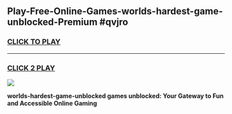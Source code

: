 
## Play-Free-Online-Games-worlds-hardest-game-unblocked-Premium #qvjro
<h3>
<a href="https://premium.freeplayer.one?title=worlds-hardest-game-unblocked&ref=8M">CLICK TO PLAY</a></h3>
<hr>

<h3>
<a href="https://premium.freeplayer.one?title=worlds-hardest-game-unblocked&ref=8M">CLICK 2 PLAY</a>
  
</h3>

<a href="https://premium.freeplayer.one?title=worlds-hardest-game-unblocked&ref=8M"><img src="https://clearcache.store/games.png"></a>


**worlds-hardest-game-unblocked games unblocked: Your Gateway to Fun and Accessible Online Gaming**
